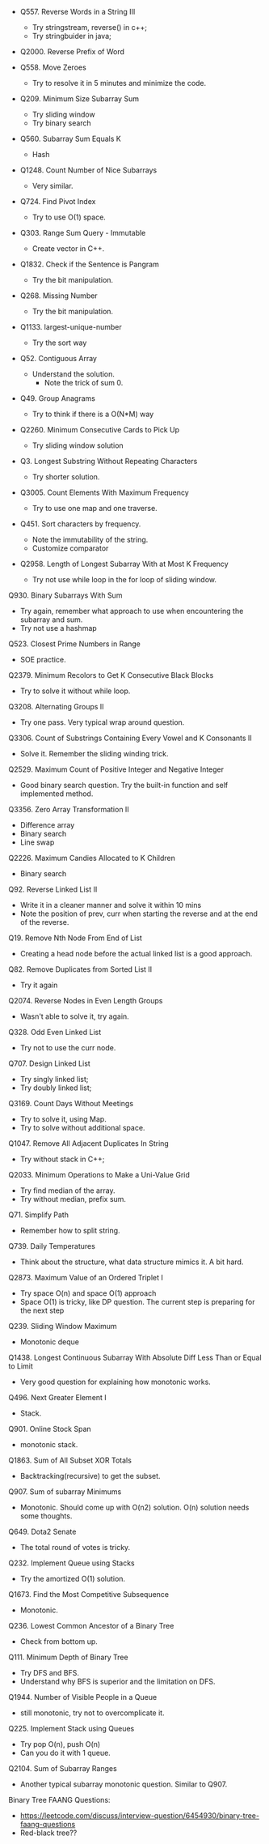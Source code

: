 * Q557. Reverse Words in a String III
  * Try stringstream, reverse() in c++;
  * Try stringbuider in java;

* Q2000. Reverse Prefix of Word

* Q558. Move Zeroes
  * Try to resolve it in 5 minutes and minimize the code.

* Q209. Minimum Size Subarray Sum
  * Try sliding window
  * Try binary search
* Q560. Subarray Sum Equals K
  * Hash
* Q1248. Count Number of Nice Subarrays
  * Very similar.

* Q724. Find Pivot Index
  * Try to use O(1) space.

* Q303. Range Sum Query - Immutable
  * Create vector in C++.

* Q1832. Check if the Sentence is Pangram
  * Try the bit manipulation.
* Q268. Missing Number
  * Try the bit manipulation.

* Q1133. largest-unique-number 
  * Try the sort way

* Q52. Contiguous Array
  * Understand the solution.
    * Note the trick of sum 0.

* Q49. Group Anagrams
  * Try to think if there is a O(N*M) way

* Q2260. Minimum Consecutive Cards to Pick Up
  * Try sliding window solution

* Q3. Longest Substring Without Repeating Characters
  * Try shorter solution.

* Q3005. Count Elements With Maximum Frequency
  * Try to use one map and one traverse.

* Q451. Sort characters by frequency.
  * Note the immutability of the string.
  * Customize comparator

* Q2958. Length of Longest Subarray With at Most K Frequency
  * Try not use while loop in the for loop of sliding window.

Q930. Binary Subarrays With Sum
  * Try again, remember what approach to use when encountering the subarray and sum.
  * Try not use a hashmap

Q523. Closest Prime Numbers in Range
  * SOE practice.

Q2379. Minimum Recolors to Get K Consecutive Black Blocks
  * Try to solve it without while loop.

Q3208. Alternating Groups II
  * Try one pass. Very typical wrap around question.

Q3306. Count of Substrings Containing Every Vowel and K Consonants II
  * Solve it. Remember the sliding winding trick.

Q2529. Maximum Count of Positive Integer and Negative Integer
  * Good binary search question. Try the built-in function and self implemented method.

Q3356. Zero Array Transformation II
  * Difference array
  * Binary search 
  * Line swap

Q2226. Maximum Candies Allocated to K Children
  * Binary search

Q92. Reverse Linked List II
  * Write it in a cleaner manner and solve it within 10 mins
  * Note the position of prev, curr when starting the reverse and at the end of the reverse.

Q19. Remove Nth Node From End of List
  * Creating a head node before the actual linked list is a good approach.

Q82.  Remove Duplicates from Sorted List II
  * Try it again

Q2074. Reverse Nodes in Even Length Groups
  * Wasn't able to solve it, try again.

Q328. Odd Even Linked List
  * Try not to use the curr node.

Q707. Design Linked List
  * Try singly linked list;
  * Try doubly linked list;

Q3169. Count Days Without Meetings
  * Try to solve it, using Map.
  * Try to solve without additional space.
  
Q1047. Remove All Adjacent Duplicates In String
  * Try without stack in C++;

Q2033. Minimum Operations to Make a Uni-Value Grid
  * Try find median of the array.
  * Try without median, prefix sum.

Q71. Simplify Path
  * Remember how to split string.
  
Q739. Daily Temperatures
  * Think about the structure, what data structure mimics it. A bit hard.

Q2873. Maximum Value of an Ordered Triplet I
  * Try space O(n) and space O(1) approach
  * Space O(1) is tricky, like DP question. The current step is preparing for the next step

Q239. Sliding Window Maximum
  * Monotonic deque

Q1438. Longest Continuous Subarray With Absolute Diff Less Than or Equal to Limit
  * Very good question for explaining how monotonic works. 

Q496. Next Greater Element I
  * Stack.

Q901. Online Stock Span
  * monotonic stack.

Q1863. Sum of All Subset XOR Totals
  * Backtracking(recursive) to get the subset.

Q907. Sum of subarray Minimums
  * Monotonic. Should come up with O(n2) solution. O(n) solution needs some thoughts.

Q649. Dota2 Senate
  * The total round of votes is tricky.

Q232. Implement Queue using Stacks
  * Try the amortized O(1) solution.

Q1673. Find the Most Competitive Subsequence
  * Monotonic.

Q236. Lowest Common Ancestor of a Binary Tree
  * Check from bottom up.

Q111. Minimum Depth of Binary Tree
  * Try DFS and BFS.
  * Understand why BFS is superior and the limitation on DFS.

Q1944. Number of Visible People in a Queue
  * still monotonic, try not to overcomplicate it.

Q225. Implement Stack using Queues
  * Try pop O(n), push O(n)
  * Can you do it with 1 queue.

Q2104. Sum of Subarray Ranges
  * Another typical subarray monotonic question. Similar to Q907.

Binary Tree FAANG Questions:
* https://leetcode.com/discuss/interview-question/6454930/binary-tree-faang-questions
* Red-black tree??